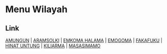 # Menu Wilayah

## Link

[AMUNGUN](https://github.com/gigit-pemilu/pemilu-2024-94-papua-tengah/tree/main/pileg-dpr/hitung-suara/sub/94-papua-tengah/sub/04-mimika/sub/02-agimuga/sub/2002-amungun)
 | 
[ARAMSOLKI](https://github.com/gigit-pemilu/pemilu-2024-94-papua-tengah/tree/main/pileg-dpr/hitung-suara/sub/94-papua-tengah/sub/04-mimika/sub/02-agimuga/sub/2003-aramsolki)
 | 
[EMKOMA HALAMA](https://github.com/gigit-pemilu/pemilu-2024-94-papua-tengah/tree/main/pileg-dpr/hitung-suara/sub/94-papua-tengah/sub/04-mimika/sub/02-agimuga/sub/2007-emkoma-halama)
 | 
[EMOGOMA](https://github.com/gigit-pemilu/pemilu-2024-94-papua-tengah/tree/main/pileg-dpr/hitung-suara/sub/94-papua-tengah/sub/04-mimika/sub/02-agimuga/sub/2006-emogoma)
 | 
[FAKAFUKU](https://github.com/gigit-pemilu/pemilu-2024-94-papua-tengah/tree/main/pileg-dpr/hitung-suara/sub/94-papua-tengah/sub/04-mimika/sub/02-agimuga/sub/2004-fakafuku)
 | 
[HINAT UNTUNG](https://github.com/gigit-pemilu/pemilu-2024-94-papua-tengah/tree/main/pileg-dpr/hitung-suara/sub/94-papua-tengah/sub/04-mimika/sub/02-agimuga/sub/2008-hinat-untung)
 | 
[KILIARMA](https://github.com/gigit-pemilu/pemilu-2024-94-papua-tengah/tree/main/pileg-dpr/hitung-suara/sub/94-papua-tengah/sub/04-mimika/sub/02-agimuga/sub/2001-kiliarma)
 | 
[MASASIMAMO](https://github.com/gigit-pemilu/pemilu-2024-94-papua-tengah/tree/main/pileg-dpr/hitung-suara/sub/94-papua-tengah/sub/04-mimika/sub/02-agimuga/sub/2005-masasimamo)

